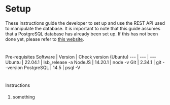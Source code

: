 Setup
======
####
These instructions guide the developer to set up 
and use the REST API used to manipulate the database.
It is important to note that this guide assumes that
a PostgreSQL database has already been set up.
If this has not been done yet, please
refer to [this website](https://www.digitalocean.com/community/tutorials/how-to-install-and-use-postgresql-on-ubuntu-20-04).
#
Pre-requisites
Software | Version | Check version (Ubuntu)
--- | --- | ---
Ubuntu | 22.04.1 | lsb_release -a
NodeJS | 14.20.1 | node -v
Git | 2.34.1 | git --version
PostgreSQL | 14.5 | psql -V

# 
Instructions
####
1. something